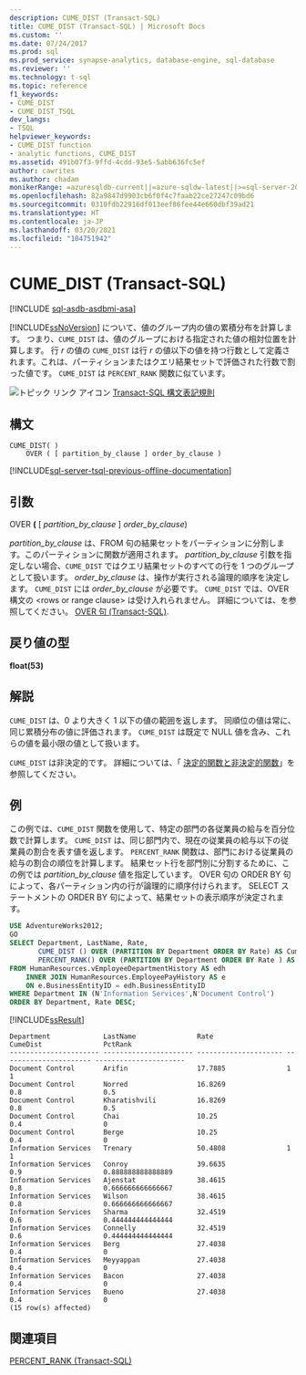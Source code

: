 ```yaml
---
description: CUME_DIST (Transact-SQL)
title: CUME_DIST (Transact-SQL) | Microsoft Docs
ms.custom: ''
ms.date: 07/24/2017
ms.prod: sql
ms.prod_service: synapse-analytics, database-engine, sql-database
ms.reviewer: ''
ms.technology: t-sql
ms.topic: reference
f1_keywords:
- CUME_DIST
- CUME_DIST_TSQL
dev_langs:
- TSQL
helpviewer_keywords:
- CUME_DIST function
- analytic functions, CUME_DIST
ms.assetid: 491b07f3-9ffd-4cdd-93e5-5abb636fc5ef
author: cawrites
ms.author: chadam
monikerRange: =azuresqldb-current||=azure-sqldw-latest||>=sql-server-2016||>=sql-server-linux-2017||=azuresqldb-mi-current
ms.openlocfilehash: 82a9847d9903cb6f0f4c7faab22ce27247c09bd6
ms.sourcegitcommit: 0310fdb22916df013eef86fee44e660dbf39ad21
ms.translationtype: HT
ms.contentlocale: ja-JP
ms.lasthandoff: 03/20/2021
ms.locfileid: "104751942"
---
```

# <a name="cume_dist-transact-sql"></a>CUME_DIST (Transact-SQL)
[!INCLUDE [sql-asdb-asdbmi-asa](../../includes/applies-to-version/sql-asdb-asdbmi-asa.md)]

[!INCLUDE[ssNoVersion](../../includes/ssnoversion-md.md)] について、値のグループ内の値の累積分布を計算します。 つまり、`CUME_DIST` は、値のグループにおける指定された値の相対位置を計算します。 行 _r_ の値の `CUME_DIST` は行 _r_ の値以下の値を持つ行数として定義されます。これは、パーティションまたはクエリ結果セットで評価された行数で割った値です。 `CUME_DIST` は `PERCENT_RANK` 関数に似ています。
  
![トピック リンク アイコン](../../database-engine/configure-windows/media/topic-link.gif "トピック リンク アイコン") [Transact-SQL 構文表記規則](../../t-sql/language-elements/transact-sql-syntax-conventions-transact-sql.md)
  
## <a name="syntax"></a>構文  
  
```syntaxsql
CUME_DIST( )  
    OVER ( [ partition_by_clause ] order_by_clause )  
```

[!INCLUDE[sql-server-tsql-previous-offline-documentation](../../includes/sql-server-tsql-previous-offline-documentation.md)]

## <a name="arguments"></a>引数
OVER **(** [ _partition\_by\_clause_ ] _order\_by\_clause_)  

_partition\_by\_clause_ は、FROM 句の結果セットをパーティションに分割します。このパーティションに関数が適用されます。 _partition\_by\_clause_ 引数を指定しない場合、`CUME_DIST` ではクエリ結果セットのすべての行を 1 つのグループとして扱います。 _order\_by\_clause_ は、操作が実行される論理的順序を決定します。 `CUME_DIST` には _order\_by\_clause_ が必要です。 `CUME_DIST` では、OVER 構文の \<rows or range clause> は受け入れられません。 詳細については、を参照してください。 [OVER 句 &#40;Transact-SQL&#41;](../../t-sql/queries/select-over-clause-transact-sql.md).
  
## <a name="return-types"></a>戻り値の型
**float(53)**
  
## <a name="remarks"></a>解説  
`CUME_DIST` は、0 より大きく 1 以下の値の範囲を返します。 同順位の値は常に、同じ累積分布の値に評価されます。 `CUME_DIST` は既定で NULL 値を含み、これらの値を最小限の値として扱います。
  
`CUME_DIST` は非決定的です。 詳細については、「 [決定的関数と非決定的関数](../../relational-databases/user-defined-functions/deterministic-and-nondeterministic-functions.md)」を参照してください。
  
## <a name="examples"></a>例  
この例では、`CUME_DIST` 関数を使用して、特定の部門の各従業員の給与を百分位数で計算します。 `CUME_DIST` は、同じ部門内で、現在の従業員の給与以下の従業員の割合を表す値を返します。 `PERCENT_RANK` 関数は、部門における従業員の給与の割合の順位を計算します。 結果セット行を部門別に分割するために、この例では _partition\_by\_clause_ 値を指定しています。 OVER 句の ORDER BY 句によって、各パーティション内の行が論理的に順序付けられます。 SELECT ステートメントの ORDER BY 句によって、結果セットの表示順序が決定されます。
  
```sql
USE AdventureWorks2012;  
GO  
SELECT Department, LastName, Rate,   
       CUME_DIST () OVER (PARTITION BY Department ORDER BY Rate) AS CumeDist,   
       PERCENT_RANK() OVER (PARTITION BY Department ORDER BY Rate ) AS PctRank  
FROM HumanResources.vEmployeeDepartmentHistory AS edh  
    INNER JOIN HumanResources.EmployeePayHistory AS e    
    ON e.BusinessEntityID = edh.BusinessEntityID  
WHERE Department IN (N'Information Services',N'Document Control')   
ORDER BY Department, Rate DESC;  
```  
  
[!INCLUDE[ssResult](../../includes/ssresult-md.md)]
  
```
Department             LastName               Rate                  CumeDist               PctRank  
---------------------- ---------------------- --------------------- ---------------------- ----------------------  
Document Control       Arifin                 17.7885               1                      1  
Document Control       Norred                 16.8269               0.8                    0.5  
Document Control       Kharatishvili          16.8269               0.8                    0.5  
Document Control       Chai                   10.25                 0.4                    0  
Document Control       Berge                  10.25                 0.4                    0  
Information Services   Trenary                50.4808               1                      1  
Information Services   Conroy                 39.6635               0.9                    0.888888888888889  
Information Services   Ajenstat               38.4615               0.8                    0.666666666666667  
Information Services   Wilson                 38.4615               0.8                    0.666666666666667  
Information Services   Sharma                 32.4519               0.6                    0.444444444444444  
Information Services   Connelly               32.4519               0.6                    0.444444444444444  
Information Services   Berg                   27.4038               0.4                    0  
Information Services   Meyyappan              27.4038               0.4                    0  
Information Services   Bacon                  27.4038               0.4                    0  
Information Services   Bueno                  27.4038               0.4                    0  
(15 row(s) affected)  
```  
  
## <a name="see-also"></a>関連項目
[PERCENT_RANK &#40;Transact-SQL&#41;](../../t-sql/functions/percent-rank-transact-sql.md)
  
  
